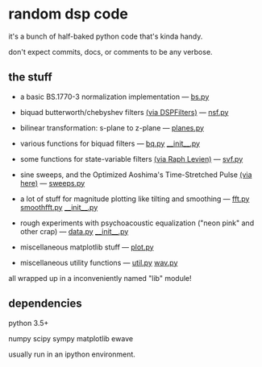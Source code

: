 # random dsp code

it's a bunch of half-baked python code that's kinda handy.

don't expect commits, docs, or comments to be any verbose.

## the stuff

* a basic BS.1770-3 normalization implementation
— [bs.py](/lib/bs.py)

* biquad butterworth/chebyshev filters [(via DSPFilters)][dspf]
— [nsf.py](/lib/nsf.py)

* bilinear transformation: s-plane to z-plane
— [planes.py](/lib/planes.py)

* various functions for biquad filters
— [bq.py](/lib/bq.py) [\_\_init\_\_.py](/lib/__init__.py)

* some functions for state-variable filters [(via Raph Levien)][svf]
— [svf.py](/lib/svf.py)

* sine sweeps, and the Optimized Aoshima's Time-Stretched Pulse [(via here)][sweeps]
— [sweeps.py](/lib/sweeps.py)

* a lot of stuff for magnitude plotting like tilting and smoothing
— [fft.py](/lib/fft.py) [smoothfft.py](/lib/smoothfft.py) [\_\_init\_\_.py](/lib/__init__.py)

* rough experiments with psychoacoustic equalization ("neon pink" and other crap)
— [data.py](/lib/data.py) [\_\_init\_\_.py](/lib/__init__.py)

* miscellaneous matplotlib stuff
— [plot.py](/lib/plot.py)

* miscellaneous utility functions
— [util.py](/lib/util.py) [wav.py](/lib/wav.py)

[dspf]: https://github.com/vinniefalco/DSPFilters/
[sweeps]: http://www.sound.sie.dendai.ac.jp/dsp/e-21.html
[svf]: http://nbviewer.ipython.org/urls/music-synthesizer-for-android.googlecode.com/git/lab/Second%20order%20sections%20in%20matrix%20form.ipynb

all wrapped up in a inconveniently named "lib" module!

## dependencies

python 3.5+

numpy scipy sympy matplotlib ewave

usually run in an ipython environment.
